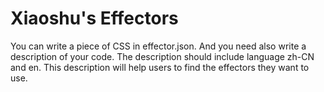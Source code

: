 # Xiaoshu's Effectors

You can write a piece of CSS in effector.json. 
And you need also write a description of your code.
The description should include language zh-CN and en.
This description will help users to find the effectors they want to use.
